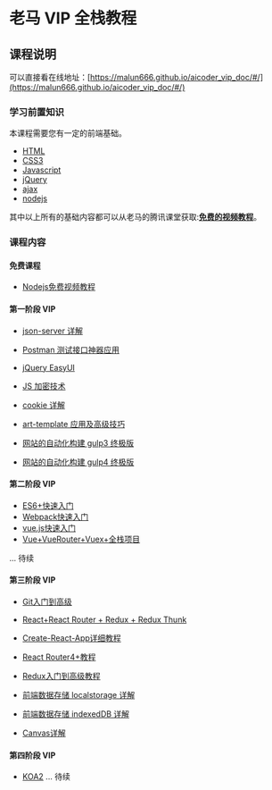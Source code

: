 # 老马 VIP 全栈教程

## 课程说明

可以直接看在线地址：[https://malun666.github.io/aicoder_vip_doc/#/](https://malun666.github.io/aicoder_vip_doc/#/)

### 学习前置知识

本课程需要您有一定的前端基础。

- [HTML](https://qtxh.ke.qq.com/)
- [CSS3](https://qtxh.ke.qq.com/)
- [Javascript](https://qtxh.ke.qq.com/)
- [jQuery](https://qtxh.ke.qq.com/)
- [ajax](docs/pages/nodejs.md)
- [nodejs](docs/pages/nodejs.md)

其中以上所有的基础内容都可以从老马的腾讯课堂获取:**[免费的视频教程](https://qtxh.ke.qq.com/)**。

### 课程内容

#### 免费课程

- [Nodejs免费视频教程](docs/pages/nodejs.md)

#### 第一阶段 VIP

- [json-server 详解](docs/pages/jsonserver.md)

- [Postman 测试接口神器应用](docs/pages/postman.md)

- [jQuery EasyUI](docs/pages/jqeasyui.md)

- [JS 加密技术](docs/pages/encrypt.md)

- [cookie 详解](docs/pages/cookies.md)

- [art-template 应用及高级技巧](docs/pages/art_template.md)

- [网站的自动化构建 gulp3 终极版](docs/pages/gulp.md)

- [网站的自动化构建 gulp4 终极版](docs/pages/gulp_new.md)

#### 第二阶段 VIP

- [ES6+快速入门](./docs/pages/vip_2ES6.md)
- [Webpack快速入门](./docs/pages/vip_2webpack.md)
- [vue.js快速入门](./docs/pages/vip_2vue.md)
- [Vue+VueRouter+Vuex+全栈项目](./docs/pages/vip_2vue_pro.md)

... 待续

#### 第三阶段 VIP

- [Git入门到高级](./docs/pages/vip_3git.md)

- [React+React Router + Redux + Redux Thunk](./docs/pages/vip_3react.md)

- [Create-React-App详细教程](./docs/pages/vip_3create_react_app.md)

- [React Router4+教程](./docs/pages/Vip3_react_router.md)

- [Redux入门到高级教程](./docs/pages/vip_3redux.md)

- [前端数据存储 localstorage 详解](./docs/pages/vip_2indexedDB.md)
- [前端数据存储 indexedDB 详解](./docs/pages/vip_2indexedDB.md)
- [Canvas详解](./docs/pages/canvas.md)

#### 第四阶段 VIP

- [KOA2](./docs/pages/koa.md)
... 待续